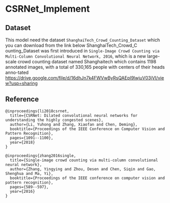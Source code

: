 # CSRNet_Implement
## Dataset
This model need the dataset ```ShanghaiTech_Crowd_Counting_Dataset``` which you can download from the link below
ShanghaiTech_Crowd_C ounting_Dataset was first introduced in ```Single-Image Crowd Counting via Multi-Column Convolutional Neural Network, 2016```, which is a new large-scale crowd counting dataset named Shanghaitech which contains 1198 annotated images, with a total of 330,165 people with centers of their heads anno-tated
https://drive.google.com/file/d/16dhJn7k4FWVwByRsQAEpl9lwjuV03jVI/view?usp=sharing

## Reference
```
@inproceedings{li2018csrnet,
  title={CSRNet: Dilated convolutional neural networks for understanding the highly congested scenes},
  author={Li, Yuhong and Zhang, Xiaofan and Chen, Deming},
  booktitle={Proceedings of the IEEE Conference on Computer Vision and Pattern Recognition},
  pages={1091--1100},
  year={2018}
} 
```
```
@inproceedings{zhang2016single,
  title={Single-image crowd counting via multi-column convolutional neural network},
  author={Zhang, Yingying and Zhou, Desen and Chen, Siqin and Gao, Shenghua and Ma, Yi},
  booktitle={Proceedings of the IEEE conference on computer vision and pattern recognition},
  pages={589--597},
  year={2016}
}
```
